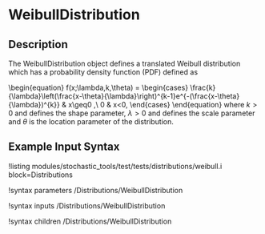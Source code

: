 # WeibullDistribution

## Description

The WeibullDistribution object defines a translated Weibull distribution which
has a probability density function (PDF) defined as

\begin{equation}
f(x;\lambda,k,\theta) =
\begin{cases}
\frac{k}{\lambda}\left(\frac{x-\theta}{\lambda}\right)^{k-1}e^{-(\frac{x-\theta}{\lambda})^{k}} & x\geq0 ,\\
0 & x<0,
\end{cases}
\end{equation}
where $k > 0$ and defines the shape parameter, $\lambda > 0$ and defines the scale parameter and $\theta$ is the location parameter of the distribution.

## Example Input Syntax

!listing modules/stochastic_tools/test/tests/distributions/weibull.i block=Distributions

!syntax parameters /Distributions/WeibullDistribution

!syntax inputs /Distributions/WeibullDistribution

!syntax children /Distributions/WeibullDistribution
